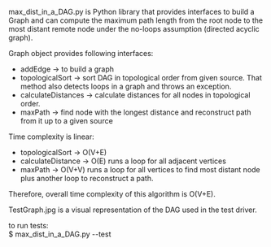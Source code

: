 max_dist_in_a_DAG.py is Python library that provides interfaces to build a Graph and can compute the maximum path length from the root node to the most distant remote node under the no-loops assumption (directed acyclic graph).


Graph object provides following interfaces:
* addEdge -> to build a graph
* topologicalSort -> sort DAG in topological order from given source. That method also detects loops in a graph and throws an exception.
* calculateDistances -> calculate distances for all nodes in topological order.
* maxPath -> find node with the longest distance and reconstruct path from it up to a given source



Time complexity is linear: 
* topologicalSort -> O(V+E) 
* calculateDistance -> O(E) runs a loop for all adjacent vertices  
* maxPath -> O(V+V) runs a loop for all vertices to find most distant node plus another loop to reconstruct a path. <br/>

Therefore, overall time complexity of this algorithm is O(V+E).



TestGraph.jpg is a visual representation of the DAG used in the test driver.

to run tests:<br />
$ max_dist_in_a_DAG.py --test 
